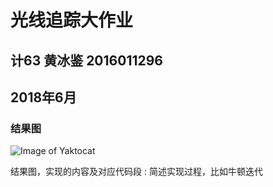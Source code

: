 # 光线追踪大作业
## 计63 黄冰鉴 2016011296
## 2018年6月

### 结果图
![Image of Yaktocat](D:/2018spring/图形学/lighttrack/ppm/500round/4.png)


结果图，实现的内容及对应代码段
:
简述实现过程，比如牛顿迭代
